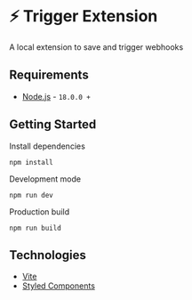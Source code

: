 # :zap: Trigger Extension

A local extension to save and trigger webhooks

## Requirements
- [Node.js](https://nodejs.org/en) - `18.0.0 +`

## Getting Started

Install dependencies

```
npm install
```

Development mode

```
npm run dev
```

Production build

```
npm run build
```

## Technologies
- [Vite](https://vitejs.dev/)
- [Styled Components](https://styled-components.com/)
